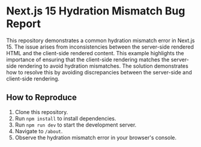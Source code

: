 # Next.js 15 Hydration Mismatch Bug Report

This repository demonstrates a common hydration mismatch error in Next.js 15.  The issue arises from inconsistencies between the server-side rendered HTML and the client-side rendered content. This example highlights the importance of ensuring that the client-side rendering matches the server-side rendering to avoid hydration mismatches.  The solution demonstrates how to resolve this by avoiding discrepancies between the server-side and client-side rendering.

## How to Reproduce

1. Clone this repository.
2. Run `npm install` to install dependencies.
3. Run `npm run dev` to start the development server.
4. Navigate to `/about`.
5. Observe the hydration mismatch error in your browser's console.